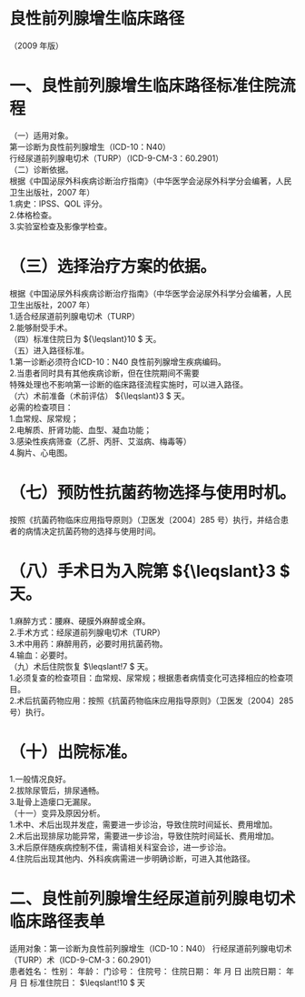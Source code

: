 # 良性前列腺增生临床路径  
（2009 年版）  
# 一、良性前列腺增生临床路径标准住院流程  
（一）适用对象。  
第一诊断为良性前列腺增生（ICD-10：N40）  
行经尿道前列腺电切术（TURP）（ICD-9-CM-3：60.2901）  
（二）诊断依据。  
根据《中国泌尿外科疾病诊断治疗指南》（中华医学会泌尿外科学分会编著，人民卫生出版社，2007 年）  
1.病史：IPSS、QOL 评分。  
2.体格检查。  
3.实验室检查及影像学检查。  
# （三）选择治疗方案的依据。  
根据《中国泌尿外科疾病诊断治疗指南》（中华医学会泌尿外科学分会编著，人民卫生出版社，2007 年）  
1.适合经尿道前列腺电切术（TURP）  
2.能够耐受手术。  
（四）标准住院日为 ${\leqslant}10 $ 天。  
（五）进入路径标准。  
1.第一诊断必须符合ICD-10：N40 良性前列腺增生疾病编码。  
2.当患者同时具有其他疾病诊断，但在住院期间不需要  
特殊处理也不影响第一诊断的临床路径流程实施时，可以进入路径。  
（六）术前准备（术前评估） ${\leqslant}3 $ 天。  
必需的检查项目：  
1.血常规、尿常规；  
2.电解质、肝肾功能、血型、凝血功能；  
3.感染性疾病筛查（乙肝、丙肝、艾滋病、梅毒等）  
4.胸片、心电图。  
# （七）预防性抗菌药物选择与使用时机。  
按照《抗菌药物临床应用指导原则》（卫医发〔2004〕285 号）执行，并结合患者的病情决定抗菌药物的选择与使用时间。  
# （八）手术日为入院第 ${\leqslant}3 $ 天。  
1.麻醉方式：腰麻、硬膜外麻醉或全麻。  
2.手术方式：经尿道前列腺电切术（TURP）  
3.术中用药：麻醉用药，必要时用抗菌药物。  
4.输血：必要时。  
（九）术后住院恢复 $\leqslant\!7 $ 天。  
1.必须复查的检查项目：血常规、尿常规；根据患者病情变化可选择相应的检查项目。  
2.术后抗菌药物应用：按照《抗菌药物临床应用指导原则》（卫医发〔2004〕285 号）执行。  
# （十）出院标准。  
1.一般情况良好。  
2.拔除尿管后，排尿通畅。  
3.耻骨上造瘘口无漏尿。  
（十一）变异及原因分析。  
1.术中、术后出现并发症，需要进一步诊治，导致住院时间延长、费用增加。  
2.术后出现排尿功能异常，需要进一步诊治，导致住院时间延长、费用增加。  
3.术后原伴随疾病控制不佳，需请相关科室会诊，进一步诊治。  
4.住院后出现其他内、外科疾病需进一步明确诊断，可进入其他路径。  
# 二、良性前列腺增生经尿道前列腺电切术临床路径表单  
适用对象：第一诊断为良性前列腺增生（ICD-10：N40） 行经尿道前列腺电切术（TURP）术（ICD-9-CM-3：60.2901）  
患者姓名：         性别：      年龄：     门诊号：          住院号：           住院日期：     年  月  日      出院日期：     年  月  日   标准住院日： $\leqslant\!10 $ 天  
